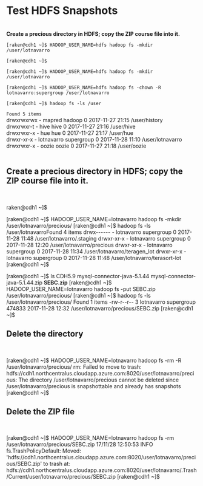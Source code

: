 <h1>Test HDFS Snapshots</code><br></h1><br>
<b>Create a precious directory in HDFS; copy the ZIP course file into it.</b><br>
<code>
[raken@cdh1 ~]$ HADOOP_USER_NAME=hdfs hadoop fs -mkdir /user/lotnavarro<br>
[raken@cdh1 ~]$ <br>
[raken@cdh1 ~]$ HADOOP_USER_NAME=hdfs hadoop fs -mkdir /user/lotnavarro<br>
[raken@cdh1 ~]$ HADOOP_USER_NAME=hdfs hadoop fs -chown -R lotnavarro:supergroup /user/lotnavarro<br>
[raken@cdh1 ~]$ hadoop fs -ls /user<br>
Found 5 items<br></code>
drwxrwxrwx   - mapred     hadoop              0 2017-11-27 21:15 /user/history<br>
drwxrwxr-t   - hive       hive                0 2017-11-27 21:16 /user/hive<br>
drwxrwxr-x   - hue        hue                 0 2017-11-27 21:17 /user/hue<br>
drwxr-xr-x   - lotnavarro supergroup          0 2017-11-28 11:10 /user/lotnavarro<br>
drwxrwxr-x   - oozie      oozie               0 2017-11-27 21:18 /user/oozie<br>
<br>
<b><h2>Create a precious directory in HDFS; copy the ZIP course file into it.</h2></b><br>

raken@cdh1 ~]$ 

[raken@cdh1 ~]$ HADOOP_USER_NAME=lotnavarro hadoop fs -mkdir /user/lotnavarro/precious/
[raken@cdh1 ~]$ hadoop fs -ls /user/lotnavarroFound 4 items
drwx------   - lotnavarro supergroup          0 2017-11-28 11:48 /user/lotnavarro/.staging
drwxr-xr-x   - lotnavarro supergroup          0 2017-11-28 12:20 /user/lotnavarro/precious
drwxr-xr-x   - lotnavarro supergroup          0 2017-11-28 11:34 /user/lotnavarro/teragen_lot
drwxr-xr-x   - lotnavarro supergroup          0 2017-11-28 11:48 /user/lotnavarro/terasort-lot
[raken@cdh1 ~]$ 

[raken@cdh1 ~]$ ls
CDH5.9  mysql-connector-java-5.1.44  mysql-connector-java-5.1.44.zip  <b>SEBC.zip</b>
[raken@cdh1 ~]$ HADOOP_USER_NAME=lotnavarro hadoop fs -put SEBC.zip /user/lotnavarro/precious/
[raken@cdh1 ~]$ hadoop fs -ls /user/lotnavarro/precious/
Found 1 items
-rw-r--r--   3 lotnavarro supergroup     474833 2017-11-28 12:32 /user/lotnavarro/precious/SEBC.zip
[raken@cdh1 ~]$ 

<b><h2>Delete the directory</h2></b><br>

[raken@cdh1 ~]$ HADOOP_USER_NAME=lotnavarro hadoop fs -rm -R /user/lotnavarro/precious/
rm: Failed to move to trash: hdfs://cdh1.northcentralus.cloudapp.azure.com:8020/user/lotnavarro/precious: The directory /user/lotnavarro/precious cannot be deleted since /user/lotnavarro/precious is snapshottable and already has snapshots
[raken@cdh1 ~]$ 

<b><h2>Delete the ZIP file</h2></b><br>

[raken@cdh1 ~]$ HADOOP_USER_NAME=lotnavarro hadoop fs -rm /user/lotnavarro/precious/SEBC.zip
17/11/28 12:50:53 INFO fs.TrashPolicyDefault: Moved: 'hdfs://cdh1.northcentralus.cloudapp.azure.com:8020/user/lotnavarro/precious/SEBC.zip' to trash at: hdfs://cdh1.northcentralus.cloudapp.azure.com:8020/user/lotnavarro/.Trash/Current/user/lotnavarro/precious/SEBC.zip
[raken@cdh1 ~]$ 
